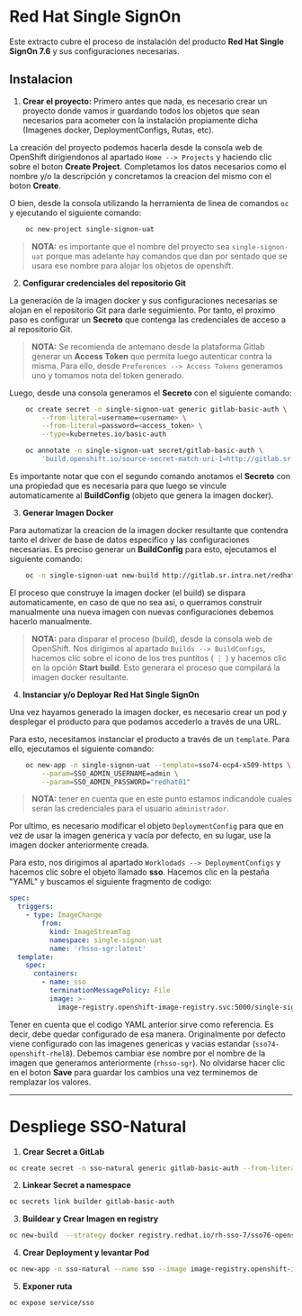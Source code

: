 # Red Hat Single SignOn

Este extracto cubre el proceso de instalación del producto **Red Hat Single SignOn 7.6** y sus configuraciones necesarias.

## Instalacion

1. **Crear el proyecto:**
Primero antes que nada, es necesario crear un proyecto donde vamos ir guardando todos los objetos que sean necesarios para acometer con la instalación propiamente dicha (Imagenes docker, DeploymentConfigs, Rutas, etc).

La creación del proyecto podemos hacerla desde la consola web de OpenShift dirigiendonos al apartado `Home --> Projects` y haciendo clic sobre el boton **Create Project**. Completamos los datos necesarios como el nombre y/o la descripción y concretamos la creacion del mismo con el boton **Create**.

O bien, desde la consola utilizando la herramienta de linea de comandos `oc` y ejecutando el siguiente comando:

```bash
    oc new-project single-signon-uat
```

> **NOTA:** es importante que el nombre del proyecto sea `single-signon-uat` porque mas adelante hay comandos que dan por sentado que se usara ese nombre para alojar los objetos de openshift.

2. **Configurar credenciales del repositorio Git**

La generación de la imagen docker y sus configuraciones necesarias se alojan en el repositorio Git para darle seguimiento. Por tanto, el proximo paso es configurar un **Secreto** que contenga las credenciales de acceso a al repositorio Git.

> **NOTA:** Se recomienda de antemano desde la plataforma Gitlab generar un **Access Token** que permita luego autenticar contra la misma. Para ello, desde `Preferences --> Access Tokens` generamos uno y tomamos nota del token generado.

Luego, desde una consola generamos el **Secreto** con el siguiente comando:

```bash
    oc create secret -n single-signon-uat generic gitlab-basic-auth \
        --from-literal=username=<username> \
        --from-literal=password=<access_token> \
        --type=kubernetes.io/basic-auth

    oc annotate -n single-signon-uat secret/gitlab-basic-auth \
        'build.openshift.io/source-secret-match-uri-1=http://gitlab.sr.intra.net/*'
```

Es importante notar que con el segundo comando anotamos el **Secreto** con una propiedad que es necesaria para que luego se vincule automaticamente al **BuildConfig** (objeto que genera la imagen docker).

3. **Generar Imagen Docker**

Para automatizar la creacion de la imagen docker resultante que contendra tanto el driver de base de datos especifico y las configuraciones necesarias. Es preciso generar un **BuildConfig** para esto, ejecutamos el siguiente comando:

```bash
    oc -n single-signon-uat new-build http://gitlab.sr.intra.net/redhat/rhsso.git --name rhsso-sgr --context-dir=. -lapp=sso -lcustom=sgr
```

El proceso que construye la imagen docker (el build) se dispara automaticamente, en caso de que no sea asi, o querramos construir manualmente una nueva imagen con nuevas configuraciones debemos hacerlo manualmente.

> **NOTA:** para disparar el proceso (build), desde la consola web de OpenShift. Nos dirigimos al apartado `Builds --> BuildConfigs`, hacemos clic sobre el icono de los tres puntitos ( ⋮ ) y hacemos clic en la opción **Start build**. Esto generara el proceso que compilará la imagen docker resultante.

4. **Instanciar y/o Deployar Red Hat Single SignOn**

Una vez hayamos generado la imagen docker, es necesario crear un pod y desplegar el producto para que podamos accederlo a través de una URL.

Para esto, necesitamos instanciar el producto a través de un `template`. Para ello, ejecutamos el siguiente comando:

```bash
    oc new-app -n single-signon-uat --template=sso74-ocp4-x509-https \
        --param=SSO_ADMIN_USERNAME=admin \
        --param=SSO_ADMIN_PASSWORD="redhat01"
```

> **NOTA:** tener en cuenta que en este punto estamos indicandole cuales seran las credenciales para el usuario `administrador`.

Por ultimo, es necesario modificar el objeto `DeploymentConfig` para que en vez de usar la imagen generica y vacía por defecto, en su lugar, use la imagen docker anteriormente creada.

Para esto, nos dirigimos al apartado `Worklodads --> DeploymentConfigs` y hacemos clic sobre el objeto llamado **sso**. Hacemos clic en la pestaña "YAML" y buscamos el siguiente fragmento de codigo:

```yml
spec:
  triggers:
    - type: ImageChange
        from:
          kind: ImageStreamTag
          namespace: single-signon-uat
          name: 'rhsso-sgr:latest'
  template:
    spec:
      containers:
        - name: sso
          terminationMessagePolicy: File
          image: >-
            image-registry.openshift-image-registry.svc:5000/single-signon-uat/rhsso-sgr:latest
```

Tener en cuenta que el codigo YAML anterior sirve como referencia. Es decir, debe quedar configurado de esa manera. Originalmente por defecto viene configurado con las imagenes genericas y vacias estandar (`sso74-openshift-rhel8`). Debemos cambiar ese nombre por el nombre de la imagen que generamos anteriormente (`rhsso-sgr`).
No olvidarse hacer clic en el boton **Save** para guardar los cambios una vez terminemos de remplazar los valores.

------------------------------

# Despliege SSO-Natural

1. **Crear Secret a GitLab**

```bash
oc create secret -n sso-natural generic gitlab-basic-auth --from-literal=username={username} --from-literal=password={token} --type=kubernetes.io/basic-auth
```

2. **Linkear Secret a namespace**
```bash
oc secrets link builder gitlab-basic-auth
```

3. **Buildear y Crear Imagen en registry**
```bash
oc new-build  --strategy docker registry.redhat.io/rh-sso-7/sso76-openshift-rhel8:latest~http://gitlab.sr.intra.net/redhat/rhsso.git#sso-natural --name rhsso-sgr --source-secret gitlab-basic-auth
```

4. **Crear Deployment y levantar Pod**
```bash
oc new-app -n sso-natural --name sso --image image-registry.openshift-image-registry.svc:5000/sso-natural/rhsso-sgr
```

5. **Exponer ruta**
```bash
oc expose service/sso
```


